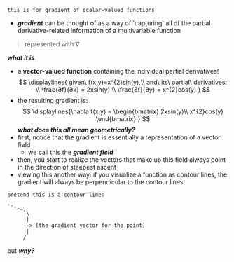 ~~~
this is for gradient of scalar-valued functions
~~~

- ***gradient*** can be thought of as a way of 'capturing' all of the partial derivative-related information of a multivariable function

> represented with ∇

***what it is***
- a **vector-valued function** containing the individual partial derivatives!
$$
\displaylines{
given\ f(x,y)=x^{2}sin(y),\\
and\ its\ partial\ derivatives:
\\
\frac{∂f}{∂x} = 2xsin(y)
\\
\frac{∂f}{∂y} = x^{2}cos(y)
}
$$
- the resulting gradient is:
$$
  \displaylines{\nabla f(x,y) = \begin{bmatrix}
  2xsin(y)\\
  x^{2}cos(y)
  \end{bmatrix}
  }
$$
***what does this all mean geometrically?***
- first, notice that the gradient is essentially a representation of a vector field
	- we call this the ***gradient field***
- then, you start to realize the vectors that make up this field always point in the direction of steepest ascent
- viewing this another way: if you visualize a function as contour lines, the gradient will always be perpendicular to the contour lines:
~~~
pretend this is a contour line:

`'-._
	 `\
	  |
     --> [the gradient vector for the point]
	  |
	 /
~~~

 but ***why?***
